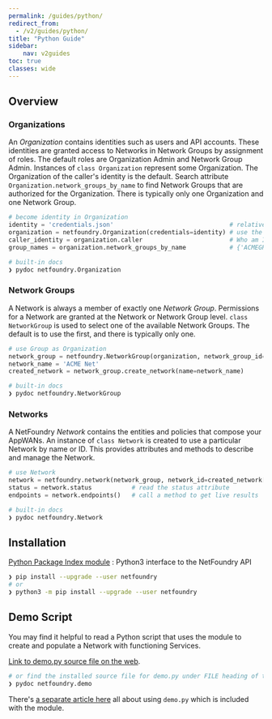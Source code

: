 ```yaml
---
permalink: /guides/python/
redirect_from:
  - /v2/guides/python/
title: "Python Guide"
sidebar:
    nav: v2guides
toc: true
classes: wide
---
```


## Overview

### Organizations

An *Organization* contains identities such as users and API accounts. These identities are granted access to Networks in Network Groups by assignment of roles. The default roles are Organization Admin and Network Group Admin. Instances of `class Organization` represent some Organization. The Organization of the caller's identity is the default. Search attribute `Organization.network_groups_by_name` to find Network Groups that are authorized for the Organization. There is typically only one Organization and one Network Group.

```python
# become identity in Organization
identity = 'credentials.json'                                # relative to PWD or in ~/.netfoundry or /netfoundry
organization = netfoundry.Organization(credentials=identity) # use the calling identity's organization
caller_identity = organization.caller                        # Who am I?
group_names = organization.network_groups_by_name            # {'ACMEGROUP': 'e7688733-a3ae-4ce5-821a-055247baa09e'}
```

```bash
# built-in docs
❯ pydoc netfoundry.Organization
```

### Network Groups

A Network is always a member of exactly one *Network Group*. Permissions for a Network are granted at the Network or Network Group level. `class NetworkGroup` is used to select one of the available Network Groups. The default is to use the first, and there is typically only one.

```python
# use Group as Organization
network_group = netfoundry.NetworkGroup(organization, network_group_id=group_names['ACMEGROUP'])
network_name = 'ACME Net'
created_network = network_group.create_network(name=network_name)
```

```bash
# built-in docs
❯ pydoc netfoundry.NetworkGroup
```

### Networks

A NetFoundry *Network* contains the entities and policies that compose your AppWANs. An instance of `class Network` is created to use a particular Network by name or ID. This provides attributes and methods to describe and manage the Network.

```python
# use Network
network = netfoundry.network(network_group, network_id=created_network['id'])
status = network.status           # read the status attribute
endpoints = network.endpoints()   # call a method to get live results
```

```bash
# built-in docs
❯ pydoc netfoundry.Network
```

## Installation

[Python Package Index module](https://pypi.org/project/netfoundry/)
: Python3 interface to the NetFoundry API

```bash
❯ pip install --upgrade --user netfoundry
# or
❯ python3 -m pip install --upgrade --user netfoundry
```

## Demo Script

You may find it helpful to read a Python script that uses the module to create and populate a Network with functioning Services.

[Link to demo.py source file on the web](https://bitbucket.org/netfoundry/python-netfoundry/src/master/netfoundry/demo.py).

```bash
# or find the installed source file for demo.py under FILE heading of the built-in doc
❯ pydoc netfoundry.demo
```

There's [a separate article here](/guides/demo/) all about using `demo.py` which is included with the module.

